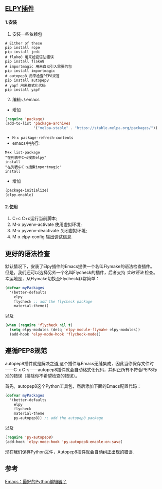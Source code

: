 ## [ELPY插件](https://github.com/jorgenschaefer/elpy)
#### 1.安装
1. 安装一些依赖包
```shell
# Either of these
pip install rope
pip install jedi
# flake8 用来检查语法错误
pip install flake8
# importmagic 用来自动引入需要的包
pip install importmagic
# autopep8 用来检查PEP8规范
pip install autopep8
# yapf 用来格式化代码
pip install yapf
```
2. 编辑~/.emacs
* 增加
```lisp
(require 'package)
(add-to-list 'package-archives
             '("melpa-stable" . "https://stable.melpa.org/packages/"))
```
* `M-x package-refresh-contents`
* emacs中执行:
```
M+x list-package
"在列表中C+s搜索elpy"
install
"在列表中C+s搜索importmagic"
install
```
* 增加
```lisp
(package-initialize)
(elpy-enable)
```
#### 2.使用
1. C+c C+c运行当前脚本;
2. M-x pyvenv-activate 使用虚拟环境;
3. M-x pyvenv-deactivate 关闭虚拟环境;
4. M-x elpy-config 输出调试信息.

## 更好的语法检查
默认情况下，安装了Elpy插件的Emacs提供一个名叫Flymake的语法检查插件。但是，我们还可以选择另外一个名叫Flycheck的插件，后者支持 *实时语法* 检查。幸运地是，从Flymake切换至Flycheck非常简单：
```lisp
(defvar myPackages
  '(better-defaults
    elpy
    flycheck ;; add the flycheck package
    material-theme))
```
以及
```lisp
(when (require 'flycheck nil t)
  (setq elpy-modules (delq 'elpy-module-flymake elpy-modules))
  (add-hook 'elpy-mode-hook 'flycheck-mode))
```

## 遵循PEP8规范
autopep8插件就是解决之道,这个插件与Emacs无缝集成，因此当你保存文件时——C-x C-s——autopep8插件就会自动格式化代码，并纠正所有不符合PEP8标准的错误（排除你不希望检查的错误）。

首先，autopep8这个Python工具包，然后添加下面的Emacs配置代码：
```lisp
(defvar myPackages
  '(better-defaults
    elpy
    flycheck
    material-theme
    py-autopep8)) ;; add the autopep8 package
```
以及
```lisp
(require 'py-autopep8)
(add-hook 'elpy-mode-hook 'py-autopep8-enable-on-save)
```
现在我们保存Python文件，Autopep8插件就会自动纠正出现的错误.

## 参考
[Emacs：最好的Python编辑器？](https://segmentfault.com/a/1190000004165173)
